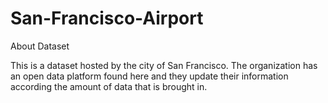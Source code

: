 # San-Francisco-Airport

About Dataset

This is a dataset hosted by the city of San Francisco. The organization has an open data platform found here and they update their information according the amount of data that is brought in.
